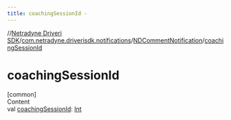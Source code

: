 ```yaml
---
title: coachingSessionId -
---
```

//[Netradyne Driveri SDK](../../index.md)/[com.netradyne.driverisdk.notifications](../index.md)/[NDCommentNotification](index.md)/[coachingSessionId](coaching-session-id.md)



# coachingSessionId  
[common]  
Content  
val [coachingSessionId](coaching-session-id.md): [Int](https://kotlinlang.org/api/latest/jvm/stdlib/kotlin/-int/index.html)  



